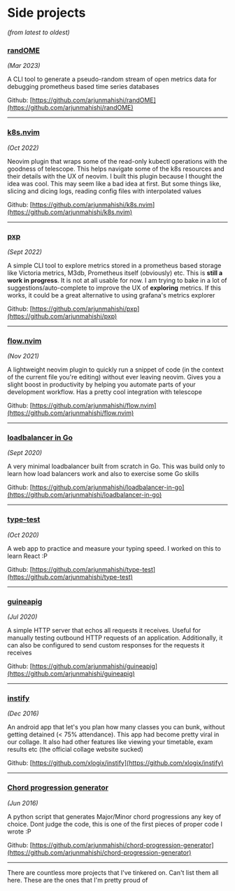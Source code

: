 # Side projects

_(from latest to oldest)_

### [randOME](https://github.com/arjunmahishi/randOME)

_(Mar 2023)_

A CLI tool to generate a pseudo-random stream of open metrics data for debugging prometheus based time series databases

Github: [https://github.com/arjunmahishi/randOME](https://github.com/arjunmahishi/randOME)

---

### [k8s.nvim](https://github.com/arjunmahishi/k8s.nvim)

_(Oct 2022)_

Neovim plugin that wraps some of the read-only kubectl operations with the
goodness of telescope. This helps navigate some of the k8s resources and their
details with the UX of neovim. I built this plugin because I thought the idea
was cool. This may seem like a bad idea at first. But some things like, slicing
and dicing logs, reading config files with interpolated values

Github: [https://github.com/arjunmahishi/k8s.nvim](https://github.com/arjunmahishi/k8s.nvim)

---

### [pxp](https://github.com/arjunmahishi/pxp)

_(Sept 2022)_

A simple CLI tool to explore metrics stored in a prometheus based storage like
Victoria metrics, M3db, Prometheus itself (obviously) etc. This is **still a
work in progress**. It is not at all usable for now. I am trying to bake in a
lot of suggestions/auto-complete to improve the UX of **exploring** metrics. If
this works, it could be a great alternative to using grafana's metrics explorer

Github: [https://github.com/arjunmahishi/pxp](https://github.com/arjunmahishi/pxp)

---

### [flow.nvim](https://arjunmahishi.com/flow.nvim/)

_(Nov 2021)_

A lightweight neovim plugin to quickly run a snippet of code (in the context of the current
file you're editing) without ever leaving neovim. Gives you a slight boost in productivity by
helping you automate parts of your development workflow. Has a pretty cool integration with telescope

Github: [https://github.com/arjunmahishi/flow.nvim](https://github.com/arjunmahishi/flow.nvim)

---

### [loadbalancer in Go](https://github.com/arjunmahishi/loadbalancer-in-go)

_(Sept 2020)_

A very minimal loadbalancer built from scratch in Go. This was build only to
learn how load balancers work and also to exercise some Go skills

Github: [https://github.com/arjunmahishi/loadbalancer-in-go](https://github.com/arjunmahishi/loadbalancer-in-go)

---

### [type-test](https://arjunmahishi.com/type-test/)

_(Oct 2020)_

A web app to practice and measure your typing speed. I worked on this to learn React :P

Github: [https://github.com/arjunmahishi/type-test](https://github.com/arjunmahishi/type-test)

---

### [guineapig](https://github.com/arjunmahishi/guineapig)

_(Jul 2020)_

A simple HTTP server that echos all requests it receives. Useful for manually
testing outbound HTTP requests of an application. Additionally, it can also be
configured to send custom responses for the requests it receives

Github: [https://github.com/arjunmahishi/guineapig](https://github.com/arjunmahishi/guineapig)

---

### [instify](https://github.com/xlogix/instify)

_(Dec 2016)_

An android app that let's you plan how many classes you can bunk, without
getting detained (< 75% attendance). This app had become pretty viral in our
collage. It also had other features like viewing your timetable, exam results
etc (the official collage website sucked)

Github: [https://github.com/xlogix/instify](https://github.com/xlogix/instify)

---

### [Chord progression generator](https://github.com/arjunmahishi/chord-progression-generator)

_(Jun 2016)_

A python script that generates Major/Minor chord progressions any key of
choice. Dont judge the code, this is one of the first pieces of proper code I
wrote :P

Github: [https://github.com/arjunmahishi/chord-progression-generator](https://github.com/arjunmahishi/chord-progression-generator)

---

There are countless more projects that I've tinkered on. Can't list them all here. These are the ones that I'm pretty proud of
